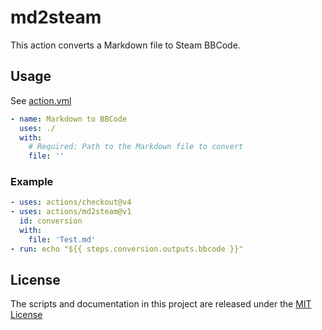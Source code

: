 # md2steam

This action converts a Markdown file to Steam BBCode.

## Usage

See [action.yml](action.yml)

```yml
- name: Markdown to BBCode
  uses: ./
  with:
    # Required: Path to the Markdown file to convert
    file: ''
```

### Example
```yml
- uses: actions/checkout@v4
- uses: actions/md2steam@v1
  id: conversion
  with:
    file: 'Test.md'
- run: echo "${{ steps.conversion.outputs.bbcode }}"
```

## License

The scripts and documentation in this project are released under the [MIT License](LICENSE)